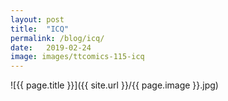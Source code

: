 ```yaml
---
layout: post
title:  "ICQ"
permalink: /blog/icq/
date:   2019-02-24
image: images/ttcomics-115-icq
---
```

![{{ page.title }}]({{ site.url }}/{{ page.image }}.jpg)
